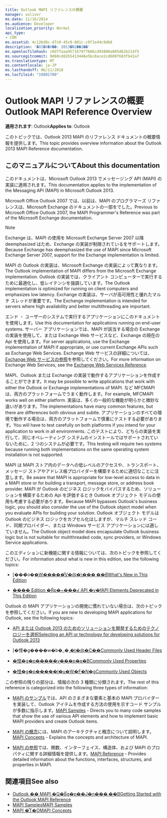 ```yaml
---
title: Outlook MAPI リファレンスの概要
manager: soliver
ms.date: 11/16/2014
ms.audience: Developer
localization_priority: Normal
api_type:
- COM
ms.assetid: 4c126d0c-d7c0-45c0-801c-c9f1e44c9db6
description: '�ŏI�X�V��: 2013�N2��1��'
ms.openlocfilehash: c0d7faaa957167977606cd93800a085d62b214f5
ms.sourcegitcommit: 9d60cd82b5413446e5bc8ace2cd689f683fb41a7
ms.translationtype: MT
ms.contentlocale: ja-JP
ms.lasthandoff: 06/11/2018
ms.locfileid: "19801700"
---
```

# <a name="outlook-mapi-reference-overview"></a><span data-ttu-id="a0042-103">Outlook MAPI リファレンスの概要</span><span class="sxs-lookup"><span data-stu-id="a0042-103">Outlook MAPI Reference Overview</span></span>

<span data-ttu-id="a0042-104">**適用されます**: Outlook</span><span class="sxs-lookup"><span data-stu-id="a0042-104">**Applies to**: Outlook</span></span> 
  
<span data-ttu-id="a0042-105">このトピックでは、Outlook 2013 MAPI のリファレンス ドキュメントの概要情報を提供します。</span><span class="sxs-lookup"><span data-stu-id="a0042-105">This topic provides overview information about the Outlook 2013 MAPI Reference documentation.</span></span>
  
## <a name="about-this-documentation"></a><span data-ttu-id="a0042-106">このマニュアルについて</span><span class="sxs-lookup"><span data-stu-id="a0042-106">About this documentation</span></span>

<span data-ttu-id="a0042-107">このドキュメントは、Microsoft Outlook 2013 でメッセージング API (MAPI) の実装に適用されます。</span><span class="sxs-lookup"><span data-stu-id="a0042-107">This documentation applies to the implementation of the Messaging API (MAPI) in Microsoft Outlook 2013.</span></span> 
  
<span data-ttu-id="a0042-108">Microsoft Office Outlook 2007 では、以前は、MAPI のプログラマーズ リファレンスは、Microsoft Exchange のドキュメントの一部をでした。</span><span class="sxs-lookup"><span data-stu-id="a0042-108">Previous to Microsoft Office Outlook 2007, the MAPI Programmer's Reference was part of the Microsoft Exchange documentation.</span></span>
  
> [!NOTE]
> <span data-ttu-id="a0042-109">Exchange は、MAPI の使用を Microsoft Exchange Server 2007 以降 deemphasized はため、Exchange の実装が制限されているをサポートします。</span><span class="sxs-lookup"><span data-stu-id="a0042-109">Because Exchange has deemphasized the use of MAPI since Microsoft Exchange Server 2007, support for the Exchange implementation is limited.</span></span> 
  
<span data-ttu-id="a0042-110">MAPI の Outlook の実装は、Microsoft Exchange の実装によって異なります。</span><span class="sxs-lookup"><span data-stu-id="a0042-110">The Outlook implementation of MAPI differs from the Microsoft Exchange implementation.</span></span> <span data-ttu-id="a0042-111">Outlook の実装では、クライアント コンピューターで実行するために最適化し、低レイテンシを強調しています。</span><span class="sxs-lookup"><span data-stu-id="a0042-111">The Outlook implementation is optimized for running on client computers and emphasizes low latency.</span></span> <span data-ttu-id="a0042-112">Exchange の実装は、サーバが高可用性と優れたマルチ スレッドが重要です。</span><span class="sxs-lookup"><span data-stu-id="a0042-112">The Exchange implementation is intended for servers where high availability and better multithreading are important.</span></span>
  
<span data-ttu-id="a0042-113">エンド ・ ユーザーのシステムで実行するアプリケーションにこのドキュメントを使用します。</span><span class="sxs-lookup"><span data-stu-id="a0042-113">Use this documentation for applications running on end-user systems.</span></span> <span data-ttu-id="a0042-114">サーバー アプリケーションでは、MAPI が該当する場合の Exchange の実装を使用して、または Exchange Web サービスなど、Exchange の現在の Api を使用します。</span><span class="sxs-lookup"><span data-stu-id="a0042-114">For server applications, use the Exchange implementation of MAPI if appropriate, or use current Exchange APIs such as Exchange Web Services.</span></span> <span data-ttu-id="a0042-115">Exchange Web サービスの詳細については、 [Exchange Web サービスの参照](http://msdn.microsoft.com/ja-jp/library/bb204119.aspx)を参照してください。</span><span class="sxs-lookup"><span data-stu-id="a0042-115">For more information on Exchange Web Services, see the [Exchange Web Services Reference](http://msdn.microsoft.com/ja-jp/library/bb204119.aspx).</span></span>
  
<span data-ttu-id="a0042-116">MAPI、Outlook または Exchange の実装で動作するアプリケーションを作成することができます。</span><span class="sxs-lookup"><span data-stu-id="a0042-116">It may be possible to write applications that work with either the Outlook or Exchange implementations of MAPI.</span></span> <span data-ttu-id="a0042-117">など MFCMAPI は、両方のプラットフォームでうまく動作します。</span><span class="sxs-lookup"><span data-stu-id="a0042-117">For example, MFCMAPI works well on either platform.</span></span> <span data-ttu-id="a0042-118">実装は、多くの一般的な機能が明らかと微妙な違いがあります。</span><span class="sxs-lookup"><span data-stu-id="a0042-118">The implementations have many common features, but there are differences both obvious and subtle.</span></span> <span data-ttu-id="a0042-119">アプリケーションのすべての環境で動作する場合は、両方のプラットフォームで慎重にテストする必要があります。</span><span class="sxs-lookup"><span data-stu-id="a0042-119">You will have to test carefully on both platforms if you intend for your application to work in all environments.</span></span> <span data-ttu-id="a0042-120">このテストにより、どちらの実装を実行して、同じオペレーティング システムのインストールではサポートされていないために、2 つのシステムが必要です。</span><span class="sxs-lookup"><span data-stu-id="a0042-120">This testing will require two systems because running both implementations on the same operating system installation is not supported.</span></span>
  
<span data-ttu-id="a0042-121">MAPI は MAPI ストア内のデータへの低レベルのアクセスや、トランスポート、メッセージ ストアやアドレス帳プロバイダーを構築するために適切なことに注意します。</span><span class="sxs-lookup"><span data-stu-id="a0042-121">Be aware that MAPI is appropriate for low-level access to data in a MAPI store or for building a transport, message store, or address book provider.</span></span> <span data-ttu-id="a0042-122">MAPI が Outlook のビジネス ロジックをバイパスするため、ソリューションを構築するための Api を評価するとき Outlook オブジェクト モデルの使用も考慮する必要があります。</span><span class="sxs-lookup"><span data-stu-id="a0042-122">Because MAPI bypasses Outlook's business logic, you should also consider the use of the Outlook object model when you evaluate APIs for building your solution.</span></span> <span data-ttu-id="a0042-123">Outlook オブジェクト モデルは Outlook のビジネス ロジックをカプセル化はしますが、マルチ スレッド コード、同期プロバイダー、または Windows サービス アプリケーションには適していません。</span><span class="sxs-lookup"><span data-stu-id="a0042-123">The Outlook object model does encapsulate Outlook business logic but is not suitable for multithreaded code, sync providers, or Windows Service applications.</span></span>
  
<span data-ttu-id="a0042-124">このエディションに新機能に関する情報については、次のトピックを参照してください。</span><span class="sxs-lookup"><span data-stu-id="a0042-124">For information about what is new in this edition, see the following topics:</span></span>
  
- <span data-ttu-id="a0042-125">[���̃o�[�W�����̐V�@�\���܂��B](what-s-new-in-this-edition.md)</span><span class="sxs-lookup"><span data-stu-id="a0042-125">[What's New in This Edition](what-s-new-in-this-edition.md)</span></span>
    
- [<span data-ttu-id="a0042-126">���� Edition �Ŕp�~���ꂽ API �v�f</span><span class="sxs-lookup"><span data-stu-id="a0042-126">API Elements Deprecated in This Edition</span></span>](api-elements-deprecated-in-this-edition.md)
    
<span data-ttu-id="a0042-127">Outlook の MAPI アプリケーションの開発に慣れていない場合は、次のトピックを参照してください。</span><span class="sxs-lookup"><span data-stu-id="a0042-127">If you are new to developing MAPI applications for Outlook, see the following topics:</span></span>
  
- [<span data-ttu-id="a0042-128">API または Outlook 2013 のためのソリューションを開発するためのテクノロジーを選択</span><span class="sxs-lookup"><span data-stu-id="a0042-128">Selecting an API or technology for developing solutions for Outlook 2013</span></span>](http://msdn.microsoft.com/ja-jp/library/jj900714.aspx)
    
- <span data-ttu-id="a0042-129">[�悭�g����w�b�_�[ �t�@�C��](commonly-used-header-files.md)</span><span class="sxs-lookup"><span data-stu-id="a0042-129">[Commonly Used Header Files](commonly-used-header-files.md)</span></span>
    
- [<span data-ttu-id="a0042-130">�悭�g�p�����v���p�e�B</span><span class="sxs-lookup"><span data-stu-id="a0042-130">Commonly Used Properties</span></span>](commonly-used-properties.md)
    
- [<span data-ttu-id="a0042-131">�悭�g�p�����I�u�W�F�N�g</span><span class="sxs-lookup"><span data-stu-id="a0042-131">Commonly Used Objects</span></span>](commonly-used-objects.md)
    
<span data-ttu-id="a0042-132">この参照の残りの部分は、情報の次の 3 種類に分類されます。</span><span class="sxs-lookup"><span data-stu-id="a0042-132">The rest of this reference is categorized into the following three types of information:</span></span>
  
- <span data-ttu-id="a0042-133">[MAPI のサンプル](mapi-samples.md)では、API のさまざまな要素と基本の MAPI プロバイダーを実装して、Outlook アイテムを作成する方法の使用を示すコード サンプルが多数に指示します。</span><span class="sxs-lookup"><span data-stu-id="a0042-133">[MAPI Samples](mapi-samples.md) - Directs you to many code samples that show the use of various API elements and how to implement basic MAPI providers and create Outlook items.</span></span> 
    
- <span data-ttu-id="a0042-134">[MAPI の概念](mapi-concepts.md)には、MAPI のアーキテクチャと概念について説明します。</span><span class="sxs-lookup"><span data-stu-id="a0042-134">[MAPI Concepts](mapi-concepts.md) - Explains the concepts and architecture of MAPI.</span></span> 
    
- <span data-ttu-id="a0042-135">[MAPI の参照](mapi-reference.md)では、関数、インターフェイス、構造体、および MAPI のプロパティに関する詳細情報を提供します。</span><span class="sxs-lookup"><span data-stu-id="a0042-135">[MAPI Reference](mapi-reference.md) - Provides detailed information about the functions, interfaces, structures, and properties in MAPI.</span></span> 
    
## <a name="see-also"></a><span data-ttu-id="a0042-136">関連項目</span><span class="sxs-lookup"><span data-stu-id="a0042-136">See also</span></span>

- [<span data-ttu-id="a0042-137">Outlook �� MAPI �Q�Ƃ̎g�p��J�n���܂��B</span><span class="sxs-lookup"><span data-stu-id="a0042-137">Getting Started with the Outlook MAPI Reference</span></span>](getting-started-with-the-outlook-mapi-reference.md)
- [<span data-ttu-id="a0042-138">MAPI Samples</span><span class="sxs-lookup"><span data-stu-id="a0042-138">MAPI Samples</span></span>](mapi-samples.md)
- [<span data-ttu-id="a0042-139">MAPI �̊T�O</span><span class="sxs-lookup"><span data-stu-id="a0042-139">MAPI Concepts</span></span>](mapi-concepts.md)

